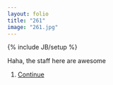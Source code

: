 ```yaml
---
layout: folio
title: "261"
image: "261.jpg"
---
```

{% include JB/setup %}

<div class="copy">
	<p>Haha, the staff here are awesome</p>
</div>

<div class="choice">
	<ol>
		<li><a href="262.html">
			Continue
		</a></li>
	</ol>
</div>